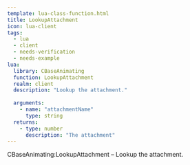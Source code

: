 ```yaml
---
template: lua-class-function.html
title: LookupAttachment
icon: lua-client
tags:
  - lua
  - client
  - needs-verification
  - needs-example
lua:
  library: CBaseAnimating
  function: LookupAttachment
  realm: client
  description: "Lookup the attachment."
  
  arguments:
    - name: "attachmentName"
      type: string
  returns:
    - type: number
      description: "The attachment"
---
```


<div class="lua__search__keywords">
CBaseAnimating:LookupAttachment &#x2013; Lookup the attachment.
</div>
